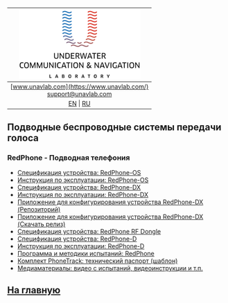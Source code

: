 | ![logo](/documentation/sm_logo.png) |
| :---: |
| [www.unavlab.com](https://www.unavlab.com/) <br/> [support@unavlab.com](mailto:support@unavlab.com) |
| [EN](underwater_wireless_voice_systems_en.md) \| [RU](underwater_wireless_voice_systems_ru.md) |

## Подводные беспроводные системы передачи голоса
### RedPhone - Подводная телефония
* [Спецификация устройства: RedPhone-OS](/documentation/RU/RedPhone/RedPhone_OS_Specification_ru.md)
* [Инструкция по эксплуатации: RedPhone-OS](/documentation/RU/RedPhone/RedPhone_OS_Users_manual_ru.md)
* [Спецификация устройства: RedPhone-DX](/documentation/RU/RedPhone/RedPhone_DX_Specification_ru.md)
* [Инструкция по эксплуатации: RedPhone-DX](/documentation/RU/RedPhone/RedPhone_DX_Users_Manual_ru.md)
* [Приложение для конфигурирования устройства RedPhone-DX (Репозиторий)](https://github.com/ucnl/RedPhoneDXConfig)
* [Приложение для конфигурирования устройства RedPhone-DX (Скачать релиз)](https://github.com/ucnl/RedPhoneDXConfig/releases/download/1.0/RedPhoneDXConfig.zip)
* [Спецификация устройства: RedPhone RF Dongle](/documentation/RU/RedPhone/RedPhone_RF_Dongle_Specification_ru.md)
* [Спецификация устройства: RedPhone-D](/documentation/RU/RedPhone/RedPhone_Specification_ru.md)  
* [Инструкция по эксплуатации: RedPhone-D](/documentation/RU/RedPhone/RedPhone_Users_Manual_ru.md)
* [Программа и методики испытаний: RedPhone](/documentation/RU/RedPhone/RedPhone_PM_ru.md)
* [Комплект PhoneTrack: технический паспорт (шаблон)](/documentation/RU/RedPhone/RedPhone_Tracking_package_tech_passport_ru.md)
* [Медиаматериалы: видео c испытаний, видеоинструкции и т.п.](/documentation/RU/RedPhone/media.md)

## [На главную](README_RU.md)
